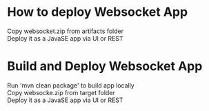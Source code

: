 # How to deploy Websocket App
Copy websocket.zip from artifacts folder <br/>
Deploy it as a JavaSE app via UI or REST <br/>

# Build and Deploy Websocket App
Run 'mvn clean package' to build app locally <br/>
Copy websocke.zip from target folder   <br/>
Deploy it as a JavaSE app via UI or REST  <br/>